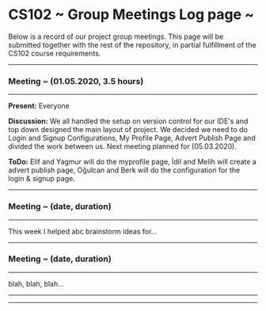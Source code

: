 # CS102 ~ Group Meetings Log page ~

Below is a record of our project group meetings. This page will be submitted together with the rest of the repository, in partial fulfillment of the CS102 course requirements.

****
### Meeting ~ (01.05.2020, 3.5 hours)
****
**Present:** Everyone

**Discussion:** 
We all handled the setup on version control for our IDE's and top down designed the main layout of project. We decided we need to do Login and Signup Configurations, My Profile Page, Advert Publish Page and divided the work between us. Next meeting planned for (05.03.2020).

**ToDo:** Elif and Yagmur will do the myprofile page, İdil and Melih will create a advert publish page, Oğulcan and Berk will do the configuration for the login & signup page.

****
### Meeting ~ (date, duration)
****
This week I helped abc brainstorm ideas for...

****
### Meeting ~ (date, duration)
****
blah, blah, blah...

****
****
